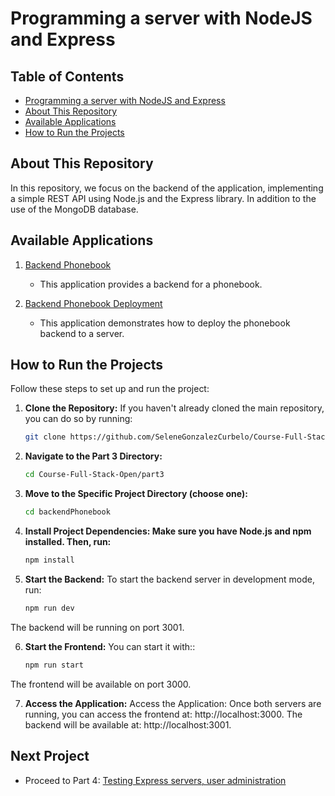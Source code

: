 # Programming a server with NodeJS and Express

## Table of Contents

- [Programming a server with NodeJS and Express](#programming-a-server-with-nodejs-and-express)
- [About This Repository](#about-this-repository)
- [Available Applications](#available-applications)
- [How to Run the Projects](#how-to-run-the-projects)

## About This Repository

In this repository, we focus on the backend of the application, implementing a simple REST API using Node.js and the Express library. In addition to the use of the MongoDB database.

## Available Applications

1. [Backend Phonebook](./backendPhonebook)  
    - This application provides a backend for a phonebook.

2. [Backend Phonebook Deployment](./backendPhonebookDeployment) 
    - This application demonstrates how to deploy the phonebook backend to a server.

## How to Run the Projects

Follow these steps to set up and run the project:

1. **Clone the Repository:**
   If you haven't already cloned the main repository, you can do so by running:
   ```bash
   git clone https://github.com/SeleneGonzalezCurbelo/Course-Full-Stack-Open.git
2. **Navigate to the Part 3 Directory:**
   ```bash
   cd Course-Full-Stack-Open/part3
3. **Move to the Specific Project Directory (choose one):**
    ```bash
   cd backendPhonebook
4. **Install Project Dependencies: Make sure you have Node.js and npm installed. Then, run:**
    ```bash
    npm install
5. **Start the Backend:** To start the backend server in development mode, run:
    ```bash
    npm run dev    
The backend will be running on port 3001.

6. **Start the Frontend:** You can start it with::
    ```bash
    npm run start
The frontend will be available on port 3000.

7. **Access the Application:** Access the Application: Once both servers are running, you can access the frontend at: http://localhost:3000. The backend will be available at: http://localhost:3001.

## Next Project 

 - Proceed to Part 4: [Testing Express servers, user administration](../part4/)